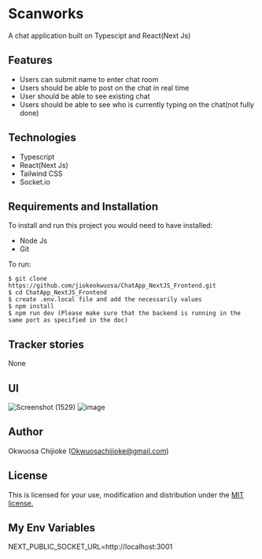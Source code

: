 # Scanworks
A chat application built on Typescipt and React(Next Js)

## Features

- Users can submit name to enter chat room
- Users should be able to post on the chat in real time
- User should be able to see existing chat
- Users should be able to see who is currently typing on the chat(not fully done)

## Technologies

- Typescript
- React(Next Js)
- Tailwind CSS
- Socket.io


## Requirements and Installation

To install and run this project you would need to have installed:
- Node Js
- Git

To run:
```
$ git clone https://github.com/jiokeokwuosa/ChatApp_NextJS_Frontend.git
$ cd ChatApp_NextJS_Frontend
$ create .env.local file and add the necessarily values
$ npm install
$ npm run dev (Please make sure that the backend is running in the same port as specified in the doc)
```

## Tracker stories

None

## UI
![Screenshot (1529)](https://github.com/jiokeokwuosa/ChatApp_NextJS_Frontend/assets/33726993/ee3873dd-fcb9-41ef-b28c-474c2ffbaa4d)
![image](https://github.com/jiokeokwuosa/ChatApp_NextJS_Frontend/assets/33726993/efac98ee-8075-4a83-b91e-855d9aa7c5b0)



## Author

Okwuosa Chijioke (Okwuosachijioke@gmail.com)

## License

This is licensed for your use, modification and distribution under the [MIT license.](https://opensource.org/licenses/MIT)

## My Env Variables
NEXT_PUBLIC_SOCKET_URL=http://localhost:3001
